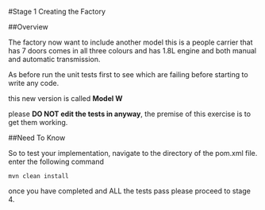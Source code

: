 
#Stage 1 Creating the Factory

##Overview

The factory now want to include another model this is a people carrier that has 7 doors 
comes in all three colours and has 1.8L engine and both manual and automatic transmission.

As before run the unit tests first to see which are failing before starting to write
any code.

this new version is called **Model W**


please **DO NOT edit the tests in anyway**, the premise of this exercise is to get them working.
 
##Need To Know

So to test your implementation, navigate to the directory of the pom.xml file.
enter the following command

```
mvn clean install
```

once you have completed and ALL the tests pass please proceed to stage 4.